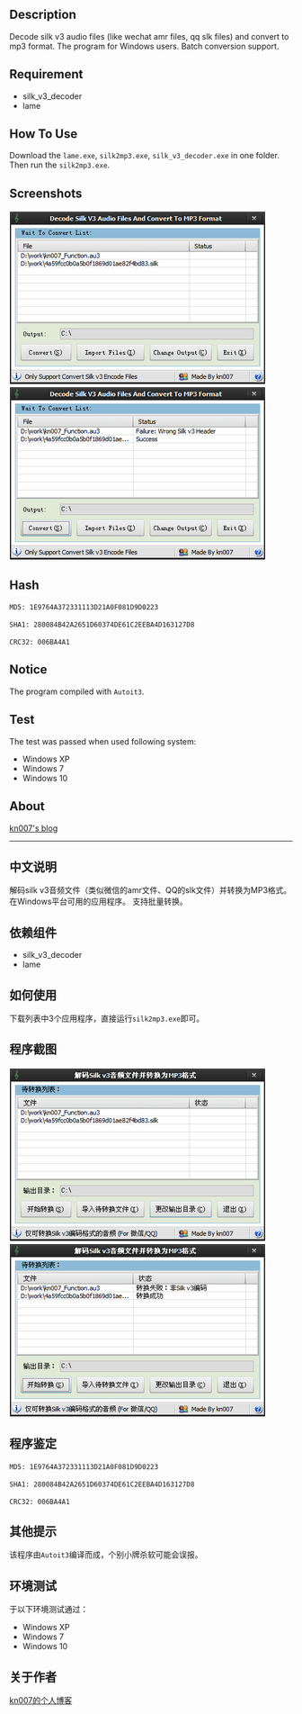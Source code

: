 ## Description
Decode silk v3 audio files (like wechat amr files, qq slk files) and convert to mp3 format.
The program for Windows users.
Batch conversion support.

## Requirement

* silk_v3_decoder
* lame

## How To Use

Download the `lame.exe`, `silk2mp3.exe`, `silk_v3_decoder.exe` in one folder. Then run the `silk2mp3.exe`.

## Screenshots

![screenshot](/windows/screenshots/20160413171427.png?raw=true "Screenshot")
![screenshot](/windows/screenshots/20160413171521.png?raw=true "Screenshot")

## Hash

`MD5: 1E9764A372331113D21A0F081D9D0223`

`SHA1: 280084B42A2651D60374DE61C2EEBA4D163127D8`

`CRC32: 006BA4A1`

## Notice

The program compiled with `Autoit3`.

## Test

The test was passed when used following system:
* Windows XP
* Windows 7
* Windows 10

## About

[kn007's blog](http://kn007.net) 

***

## 中文说明
解码silk v3音频文件（类似微信的amr文件、QQ的slk文件）并转换为MP3格式。
在Windows平台可用的应用程序。
支持批量转换。

## 依赖组件

* silk_v3_decoder
* lame

## 如何使用

下载列表中3个应用程序，直接运行`silk2mp3.exe`即可。

## 程序截图

![screenshot](/windows/screenshots/20160413145612.png?raw=true "Screenshot")
![screenshot](/windows/screenshots/20160413145643.png?raw=true "Screenshot")

## 程序鉴定

`MD5: 1E9764A372331113D21A0F081D9D0223`

`SHA1: 280084B42A2651D60374DE61C2EEBA4D163127D8`

`CRC32: 006BA4A1`

## 其他提示

该程序由`Autoit3`编译而成，个别小牌杀软可能会误报。

## 环境测试

于以下环境测试通过：
* Windows XP
* Windows 7
* Windows 10

## 关于作者

[kn007的个人博客](http://kn007.net) 

